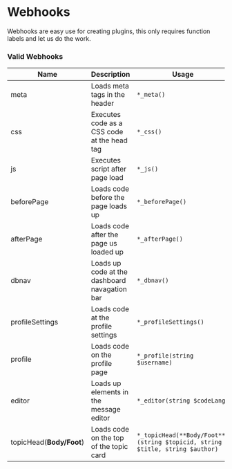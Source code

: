 # Webhooks

Webhooks are easy use for creating plugins, this only requires function labels and let us do the work.

### Valid Webhooks

| Name | Description | Usage |
| ---- | ----------- | ----- |
| meta | Loads meta tags in the header | `*_meta()` |
| css  | Executes code as a CSS code at the head tag | `*_css()` |
| js   | Executes script after page load | `*_js()` |
| beforePage | Loads code before the page loads up | `*_beforePage()` |
| afterPage | Loads code after the page us loaded up | `*_afterPage()` |
| dbnav | Loads up code at the dashboard navagation bar | `*_dbnav()` |
| profileSettings | Loads code at the profile settings | `*_profileSettings()` |
| profile | Loads code on the profile page | `*_profile(string $username)` |
| editor | Loads up elements in the message editor | `*_editor(string $codeLang)` | 
| topicHead(**Body/Foot**) | Loads code on the top of the topic card | `*_topicHead(**Body/Foot**)(string $topicid, string $title, string $author)` |
